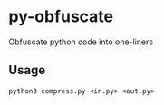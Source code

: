 # py-obfuscate
Obfuscate python code into one-liners

## Usage
`python3 compress.py <in.py> <out.py>`
